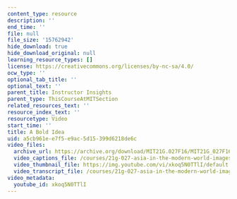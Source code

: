 ```yaml
---
content_type: resource
description: ''
end_time: ''
file: null
file_size: '15762942'
hide_download: true
hide_download_original: null
learning_resource_types: []
license: https://creativecommons.org/licenses/by-nc-sa/4.0/
ocw_type: ''
optional_tab_title: ''
optional_text: ''
parent_title: Instructor Insights
parent_type: ThisCourseAtMITSection
related_resources_text: ''
resource_index_text: ''
resourcetype: Video
start_time: ''
title: A Bold Idea
uid: a5cb961e-e7f5-e9ac-5d15-399d6218de6c
video_files:
  archive_url: https://archive.org/download/MIT21G.027F16/MIT21G_027F16_educator_02_300k.mp4
  video_captions_file: /courses/21g-027-asia-in-the-modern-world-images-representations-fall-2016/6cd7a6fcd4815f2aac7d001301c44686_1801225.vtt
  video_thumbnail_file: https://img.youtube.com/vi/xkoq5N0TTlI/default.jpg
  video_transcript_file: /courses/21g-027-asia-in-the-modern-world-images-representations-fall-2016/21035efc64d3391d6b22e19f8f45264c_1801225.pdf
video_metadata:
  youtube_id: xkoq5N0TTlI
---
```


